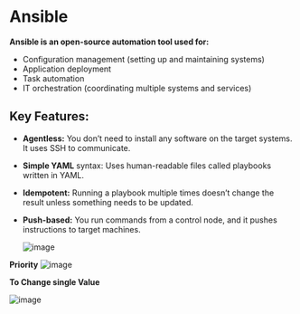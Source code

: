 # Ansible

**Ansible is an open-source automation tool used for:**
 * Configuration management (setting up and maintaining systems)
 * Application deployment
 * Task automation
 * IT orchestration (coordinating multiple systems and services)

## Key Features:
* **Agentless:** You don’t need to install any software on the target systems. It uses SSH to communicate.
* **Simple YAML** syntax: Uses human-readable files called playbooks written in YAML.
* **Idempotent:** Running a playbook multiple times doesn’t change the result unless something needs to be updated.
* **Push-based:** You run commands from a control node, and it pushes instructions to target machines.

  ![image](https://github.com/user-attachments/assets/3041c13e-bf12-4ad6-a695-a25046459e69)

**Priority**
  ![image](https://github.com/user-attachments/assets/d391e081-385e-401f-9a05-741ed2893c86)

  **To Change single Value**

  ![image](https://github.com/user-attachments/assets/22036556-02a2-4f34-bbfb-56095b72fc92)





